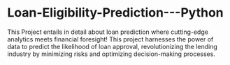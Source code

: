 # Loan-Eligibility-Prediction---Python
This Project entails in detail about loan prediction where cutting-edge analytics meets financial foresight! This project harnesses the power of data to predict the likelihood of loan approval, revolutionizing the lending industry by minimizing risks and optimizing decision-making processes.
